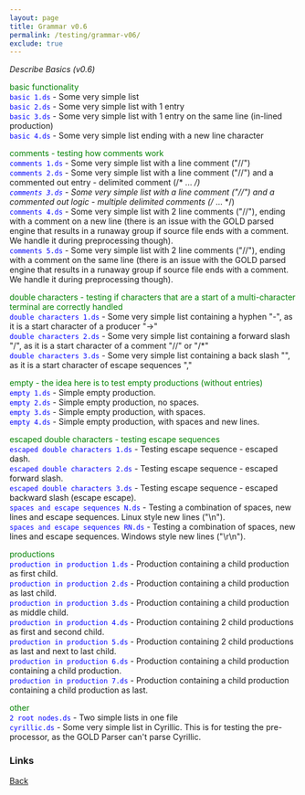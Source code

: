 ```yaml
---
layout: page
title: Grammar v0.6
permalink: /testing/grammar-v06/
exclude: true
---
```

_Describe Basics (v0.6)_

<span style="color:green">basic functionality</span><br>
<span style="color:blue">```basic 1.ds```</span> - Some very simple list<br>
<span style="color:blue">```basic 2.ds```</span> - Some very simple list with 1 entry<br>
<span style="color:blue">```basic 3.ds```</span> - Some very simple list with 1 entry on the same line (in-lined production)<br>
<span style="color:blue">```basic 4.ds```</span>  - Some very simple list ending with a new line character<br>


<span style="color:green">comments - testing how comments work</span><br>
<span style="color:blue">```comments 1.ds```</span> - Some very simple list with a line comment ("//")<br> 
<span style="color:blue">```comments 2.ds```</span> - Some very simple list with a line comment ("//") and a commented out entry - delimited comment (/* ... */)<br>
<span style="color:blue">```comments 3.ds```</span> - Some very simple list with a line comment ("//") and a commented out logic - multiple delimited comments (/* ... */)<br>
<span style="color:blue">```comments 4.ds```</span> - Some very simple list with 2 line comments ("//"), ending with a comment on a new line (there is an issue with the GOLD parsed engine that results in a runaway group if source file ends with a comment. We handle it during preprocessing though).<br>
<span style="color:blue">```comments 5.ds```</span> - Some very simple list with 2 line comments ("//"), ending with a comment on the same line (there is an issue with the GOLD parsed engine that results in a runaway group if source file ends with a comment. We handle it during preprocessing though).<br>


<span style="color:green">double characters - testing if characters that are a start of a multi-character terminal are correctly handled</span><br>
<span style="color:blue">```double characters 1.ds```</span> - Some very simple list containing a hyphen "-", as it is a start character of a producer "->"<br> 
<span style="color:blue">```double characters 2.ds```</span> - Some very simple list containing a forward slash "/", as it is a start character of a comment "//" or "/*"<br> 
<span style="color:blue">```double characters 3.ds```</span> - Some very simple list containing a back slash "\", as it is a start character of escape sequences "\,"<br>


<span style="color:green">empty - the idea here is to test empty productions (without entries)</span><br>
<span style="color:blue">```empty 1.ds```</span> - Simple empty production.<br>
<span style="color:blue">```empty 2.ds```</span> - Simple empty production, no spaces.<br>
<span style="color:blue">```empty 3.ds```</span> - Simple empty production, with spaces.<br>
<span style="color:blue">```empty 4.ds```</span> - Simple empty production, with spaces and new lines.<br>


<span style="color:green">escaped double characters - testing escape sequences</span><br>
<span style="color:blue">```escaped double characters 1.ds```</span> - Testing escape sequence - escaped dash.<br>
<span style="color:blue">```escaped double characters 2.ds```</span> - Testing escape sequence - escaped forward slash.<br>
<span style="color:blue">```escaped double characters 3.ds```</span> - Testing escape sequence - escaped backward slash (escape escape).<br>
<span style="color:blue">```spaces and escape sequences N.ds```</span> - Testing a combination of spaces, new lines and escape sequences. Linux style new lines ("\n").<br>
<span style="color:blue">```spaces and escape sequences RN.ds```</span> - Testing a combination of spaces, new lines and escape sequences. Windows style new lines ("\r\n").<br>


<span style="color:green">productions</span><br>
<span style="color:blue">```production in production 1.ds```</span> - Production containing a child production as first child.<br>
<span style="color:blue">```production in production 2.ds```</span> - Production containing a child production as last child.<br>
<span style="color:blue">```production in production 3.ds```</span> - Production containing a child production as middle child.<br>
<span style="color:blue">```production in production 4.ds```</span> - Production containing 2 child productions as first and second child.<br>
<span style="color:blue">```production in production 5.ds```</span> - Production containing 2 child productions as last and next to last child.<br>
<span style="color:blue">```production in production 6.ds```</span> - Production containing a child production containing a child production.<br>
<span style="color:blue">```production in production 7.ds```</span> - Production containing a child production containing a child production as last.<br>


<span style="color:green">other</span><br>
<span style="color:blue">```2 root nodes.ds```</span> - Two simple lists in one file<br>
<span style="color:blue">```cyrillic.ds```</span> - Some very simple list in Cyrillic. This is for testing the pre-processor, as the GOLD Parser can't parse Cyrillic.


### Links
[Back](/testing)